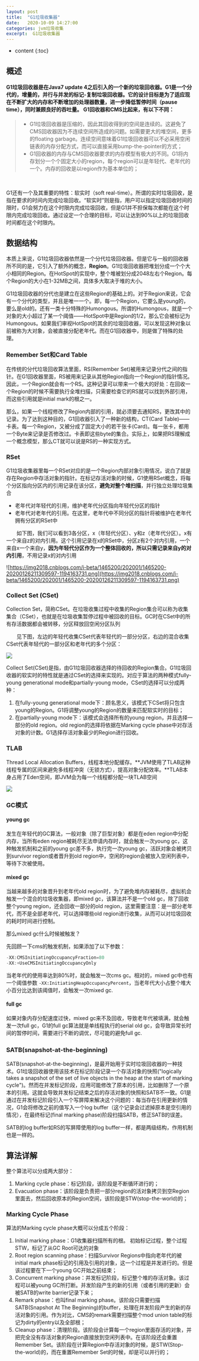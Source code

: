 ```yaml
---
layout: post
title:  "G1垃圾收集器"
date:   2020-10-09 14:27:00
categories: jvm垃圾收集
excerpt:  G1垃圾收集器
---
```


* content
{:toc}

##  **概述** 

####   G1垃圾回收器是在Java7 update 4之后引入的一个新的垃圾回收器。G1是一个分代的，增量的，并行与并发的标记-复制垃圾回收器。它的设计目标是为了适应现在不断扩大的内存和不断增加的处理器数量，进一步降低暂停时间（pause time），同时兼顾良好的吞吐量。 G1回收器和CMS比起来，有以下不同： 



> - G1垃圾回收器是压缩的，因此其回收得到的空间是连续的。这避免了CMS回收器因为不连续空间所造成的问题。如需要更大的堆空间，更多的floating garbage。连续空间意味着G1垃圾回收器可以不必采用空闲链表的内存分配方式，而可以直接采用bump-the-pointer的方式；
> - G1回收器的内存与CMS回收器要求的内存模型有极大的不同。G1将内存划分一个个固定大小的region，每个region可以是年轻代、老年代的一个。内存的回收是以region作为基本单位的；



​       

G1还有一个及其重要的特性：软实时（soft real-time）。所谓的实时垃圾回收，是指在要求的时间内完成垃圾回收。“软实时”则是指，用户可以指定垃圾回收时间的限时，G1会努力在这个时限内完成垃圾回收，但是G1并不担保每次都能在这个时限内完成垃圾回收。通过设定一个合理的目标，可以让达到90%以上的垃圾回收时间都在这个时限内。



## 数据结构

 本质上来说，G1垃圾回收器依然是一个分代垃圾回收器。但是它与一般的回收器所不同的是，它引入了额外的概念，**Region**。G1垃圾回收器把堆划分成一个个大小相同的Region。在HotSpot的实现中，整个堆被划分成2048左右个Region。每个Region的大小在1-32MB之间，具体多大取决于堆的大小。

G1垃圾回收器的分代也是建立在这些Region的基础上的。对于Region来说，它会有一个分代的类型，并且是唯一一个。即，每一个Region，它要么是young的，要么是old的。还有一类十分特殊的Humongous。所谓的Humongous，就是一个对象的大小超过了某一个阈值——HotSpot中是Region的1/2，那么它会被标记为Humongous。如果我们审视HotSpot的其余的垃圾回收器，可以发现这种对象以前被称为大对象，会被直接分配老年代。而在G1回收器中，则是做了特殊的处理。



###  **Remember Set和Card Table** 

 在传统的分代垃圾回收算法里面，RS(Remember Set)被用来记录分代之间的指针。在G1回收器里面，RS被用来记录从其他Region指向一个Region的指针情况。因此，一个Region就会有一个RS。这种记录可以带来一个极大的好处：在回收一个Region的时候不需要执行全堆扫描，只需要检查它的RS就可以找到外部引用，而这些引用就是initial mark的根之一。



那么，如果一个线程修改了Region内部的引用，就必须要去通知RS，更改其中的记录。为了达到这种目的，G1回收器引入了一种新的结构，CT(Card Table)——卡表。每一个Region，又被分成了固定大小的若干张卡(Card)。每一张卡，都用一个Byte来记录是否修改过。卡表即这些byte的集合。实际上，如果把RS理解成一个概念模型，那么CT就可以说是RS的一种实现方式。



### RSet



G1垃圾收集器里每一个RSet对应的是一个Region内部对象引用情况，说白了就是存在Region中存活对象的指针。在标记存活对象的时候，G1使用RSet概念，将每个分区指向分区内的引用记录在该分区，**避免对整个堆扫描**，并行独立处理垃圾集合

- 老年代对年轻代的引用，维护老年代分区指向年轻代分区的指针
- 老年代对老年代的引用。在这里，老年代中不同分区的指针将被维护在老年代拥有分区的RSet中

　　如下图，我们可以看到3各分区，x（年轻代分区）、y和z（老年代分区）。x有一个来自z的对内引用。这个引用记录在x的RSet中，分区z有2个对内引用，一个来自x一个来自y，**因为年轻代分区作为一个整体回收的，所以只需记录来自y的对内引用**，不用记录x的对内引用

![https://img2018.cnblogs.com/i-beta/1465200/202001/1465200-20200126211309597-1194163731.png](https://img2018.cnblogs.com/i-beta/1465200/202001/1465200-20200126211309597-1194163731.png)





### Collect Set (CSet)

Collection Set，简称CSet。在垃圾收集过程中收集的Region集合可以称为收集集合（CSet），也就是在垃圾收集暂停过程中被回收的目标。GC时在CSet中的所有存活数据都会被转移，分区释放回空闲分区队列

　　见下图，左边的年轻代收集CSet代表年轻代的一部分分区，右边的混合收集CSet代表年轻代的一部分区和老年代的多个分区：

![](https://img2018.cnblogs.com/i-beta/1465200/202001/1465200-20200130203818772-886795002.png)



Collect Set(CSet)是指，由G1垃圾回收器选择的待回收的Region集合。G1垃圾回收器的软实时的特性就是通过CSet的选择来实现的。对应于算法的两种模式fully-young generational mode和partially-young mode，CSet的选择可以分成两种：

1. 在fully-young generational mode下：顾名思义，该模式下CSet将只包含young的Region。G1将调整young的Region的数量来匹配软实时的目标；
2. 在partially-young mode下：该模式会选择所有的young region，并且选择一部分的old region。old region的选择将依据在Marking cycle phase中对存活对象的计数。G1选择存活对象最少的Region进行回收。



### TLAB



 Thread Local Allocation Buffers，线程本地分配缓存。**JVM使用了TLAB这种线程专属的区间来避免多线程冲突（无锁方式），提高对象分配效率。**TLAB本身占用了Eden空间，即JVM会为每一个线程都分配一块TLAB空间 

![](https://img2018.cnblogs.com/i-beta/1465200/202001/1465200-20200126205230351-1448953292.png)





### GC模式

#### young gc

发生在年轻代的GC算法，一般对象（除了巨型对象）都是在eden region中分配内存，当所有eden region被耗尽无法申请内存时，就会触发一次young gc，这种触发机制和之前的young gc差不多，执行完一次young gc，活跃对象会被拷贝到survivor region或者晋升到old region中，空闲的region会被放入空闲列表中，等待下次被使用。



#### mixed gc

当越来越多的对象晋升到老年代old region时，为了避免堆内存被耗尽，虚拟机会触发一个混合的垃圾收集器，即mixed gc，该算法并不是一个old gc，除了回收整个young region，还会回收一部分的old region，这里需要注意：是一部分老年代，而不是全部老年代，可以选择哪些old region进行收集，从而可以对垃圾回收的耗时时间进行控制。

那么mixed gc什么时候被触发？

先回顾一下cms的触发机制，如果添加了以下参数：



```objectivec
-XX:CMSInitiatingOccupancyFraction=80 
-XX:+UseCMSInitiatingOccupancyOnly
```

当老年代的使用率达到80%时，就会触发一次cms gc。相对的，mixed gc中也有一个阈值参数 `-XX:InitiatingHeapOccupancyPercent`，当老年代大小占整个堆大小百分比达到该阈值时，会触发一次mixed gc.



#### full gc

如果对象内存分配速度过快，mixed gc来不及回收，导致老年代被填满，就会触发一次full gc，G1的full gc算法就是单线程执行的serial old gc，会导致异常长时间的暂停时间，需要进行不断的调优，尽可能的避免full gc.





### SATB(snapshot-at-the-beginning)　

 SATB(snapshot-at-the-beginning)，是最开始用于实时垃圾回收器的一种技术。G1垃圾回收器使用该技术在标记阶段记录一个存活对象的快照("logically takes a snapshot of the set of live objects in the heap at the start of marking cycle")。然而在并发标记阶段，应用可能修改了原本的引用，比如删除了一个原本的引用。这就会导致并发标记结束之后的存活对象的快照和SATB不一致。G1是通过在并发标记阶段引入一个写屏障来解决这个问题的：每当存在引用更新的情况，G1会将修改之前的值写入一个log buffer（这个记录会过滤掉原本是空引用的情况），在最终标记(final marking phase)阶段扫描SATB，修正SATB的误差。

SATB的log buffer如RS的写屏障使用的log buffer一样，都是两级结构，作用机制也是一样的。





## 算法详解

整个算法可以分成两大部分：

1. Marking cycle phase：标记阶段，该阶段是不断循环进行的；
2. Evacuation phase：该阶段是负责把一部分region的活对象拷贝到空Region里面去，然后回收原本的Region空间，该阶段是STW(stop-the-world)的；



### Marking Cycle Phase

算法的Marking cycle phase大概可以分成五个阶段：

1. Initial marking phase：G1收集器扫描所有的根。 初始标记过程，整个过程STW，标记了从GC Root可达的对象 
2. Root region scanning phase：扫描Survivor Regions中指向老年代的被initial mark phase标记的引用及引用的对象，这一个过程是并发进行的。但是该过程要在下一个young GC开始之前结束；
3. Concurrent marking phase：并发标记阶段，标记整个堆的存活对象。该过程可以被young GC所打断。并发阶段产生的新的引用（或者引用的更新）会被SATB的write barrier记录下来；
4. Remark phase：也叫final marking phase。该阶段只需要扫描SATB(Snapshot At The Beginning)的buffer，处理在并发阶段产生的新的存活对象的引用。作为对比，CMS的remark需要扫描整个mod union table的标记为dirty的entry以及全部根；
5. Cleanup phase：清理阶段。该阶段会计算每一个region里面存活的对象，并把完全没有存活对象的Region直接放到空闲列表中。在该阶段还会重置Remember Set。该阶段在计算Region中存活对象的时候，是STW(Stop-the-world)的，而在重置Remember Set的时候，却是可以并行的；

